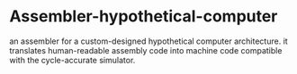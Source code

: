 # Assembler-hypothetical-computer
an assembler for a custom-designed hypothetical computer architecture. it translates human-readable assembly code into machine code compatible with the cycle-accurate simulator.
